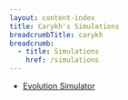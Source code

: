 ```yaml
---
layout: content-index
title: Carykh's Simulations
breadcrumbTitle: carykh
breadcrumb:
  - title: Simulations
    href: /simulations
---
```


- [Evolution Simulator](/simulations/carykh/evolution-simulator)
